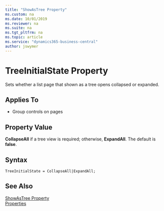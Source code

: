 ```yaml
---
title: "ShowAsTree Property"
ms.custom: na
ms.date: 10/01/2019
ms.reviewer: na
ms.suite: na
ms.tgt_pltfrm: na
ms.topic: article
ms.service: "dynamics365-business-central"
author: jswymer
---
```

# TreeInitialState Property

Sets whether a list page that shown as a tree opens collapsed or expanded. 
  
## Applies To  
  
-   Group controls on pages  
  
## Property Value  
 **CollapseAll** if a tree view is required; otherwise, **ExpandAll**. The default is **false**.  

## Syntax
```
TreeInitialState = CollapseAll|ExpandAll;
```

## See Also

[ShowAsTree Property](devenv-showastree-property.md)  
[Properties](devenv-properties.md)